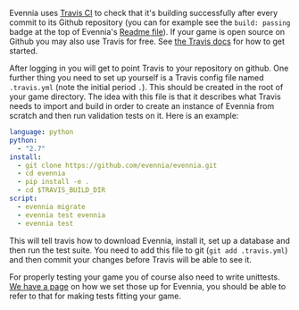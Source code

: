 Evennia uses [Travis CI](http://travis-ci.org/) to check that it's building successfully after every commit to its Github repository (you can for example see the `build: passing` badge at the top of Evennia's [Readme file](https://github.com/evennia/evennia)). If your game is open source on Github you may also use Travis for free. See [the Travis docs](http://docs.travis-ci.com/user/getting-started/) for how to get started. 

After logging in you will get to point Travis to your repository on github. One further thing you need to set up yourself is a Travis config file named `.travis.yml` (note the initial period `.`). This should be created in the root of your game directory. The idea with this file is that it describes what Travis needs to import and build in order to create an instance of Evennia from scratch and then run validation tests on it. Here is an example: 

``` yaml
language: python
python:
  - "2.7"
install:
  - git clone https://github.com/evennia/evennia.git
  - cd evennia
  - pip install -e .
  - cd $TRAVIS_BUILD_DIR
script:
  - evennia migrate
  - evennia test evennia
  - evennia test
```

This will tell travis how to download Evennia, install it, set up a database and then run the test suite. 
You need to add this file to git (`git add .travis.yml`) and then commit your changes before Travis will be able to see it. 

For properly testing your game you of course also need to write unittests. [We have a page](Unit-Testing) on how we set those up for Evennia, you should be able to refer to that for making tests fitting your game. 